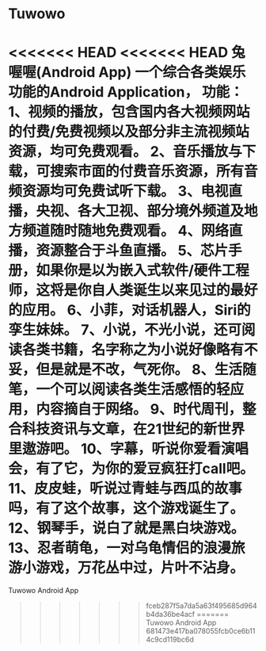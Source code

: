 # Tuwowo
<<<<<<< HEAD
<<<<<<< HEAD
兔喔喔(Android App)
一个综合各类娱乐功能的Android Application，
功能：
  1、视频的播放，包含国内各大视频网站的付费/免费视频以及部分非主流视频站资源，均可免费观看。
  2、音乐播放与下载，可搜索市面的付费音乐资源，所有音频资源均可免费试听下载。
  3、电视直播，央视、各大卫视、部分境外频道及地方频道随时随地免费观看。
  4、网络直播，资源整合于斗鱼直播。
  5、芯片手册，如果你是以为嵌入式软件/硬件工程师，这将是你自人类诞生以来见过的最好的应用。
  6、小菲，对话机器人，Siri的孪生妹妹。
  7、小说，不光小说，还可阅读各类书籍，名字称之为小说好像略有不妥，但是就是不改，气死你。
  8、生活随笔，一个可以阅读各类生活感悟的轻应用，内容摘自于网络。
  9、时代周刊，整合科技资讯与文章，在21世纪的新世界里遨游吧。
  10、字幕，听说你爱看演唱会，有了它，为你的爱豆疯狂打call吧。
  11、皮皮蛙，听说过青蛙与西瓜的故事吗，有了这个故事，这个游戏诞生了。
  12、钢琴手，说白了就是黑白块游戏。
  13、忍者萌龟，一对乌龟情侣的浪漫旅游小游戏，万花丛中过，片叶不沾身。
=======
Tuwowo Android App
>>>>>>> fceb287f5a7da5a63f495685d964b4da36be4acf
=======
Tuwowo Android App
>>>>>>> 681473e417ba078055fcb0ce6b114c9cd119bc6d
